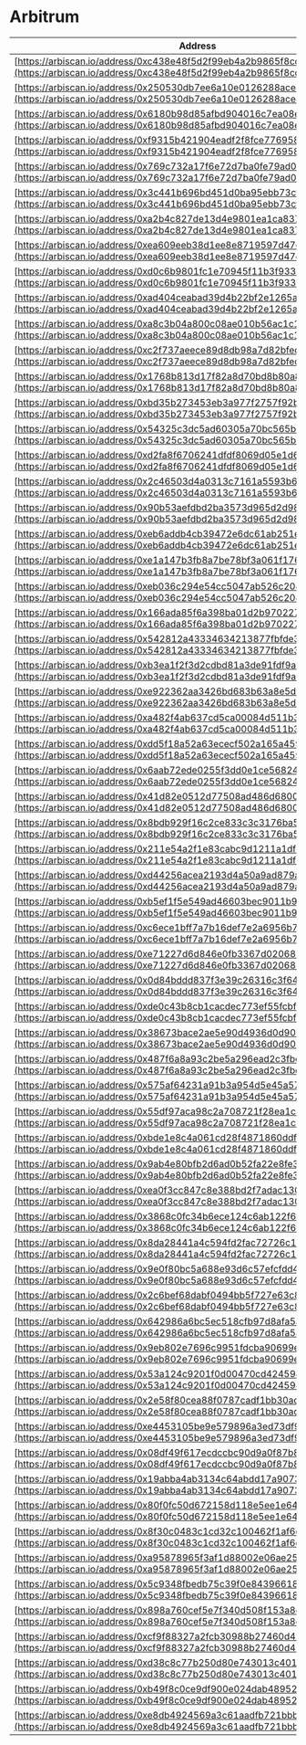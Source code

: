 # Arbitrum

| Address                                                                                                                                          | Name                                                          |
| ------------------------------------------------------------------------------------------------------------------------------------------------ | ------------------------------------------------------------- |
| [https://arbiscan.io/address/0xc438e48f5d2f99eb4a2b9865f8cccfc9915f227a](https://arbiscan.io/address/0xc438e48f5d2f99eb4a2b9865f8cccfc9915f227a) | UintListRegistry                                              |
| [https://arbiscan.io/address/0x250530db7ee6a10e0126288ace48a7bb54bd4adc](https://arbiscan.io/address/0x250530db7ee6a10e0126288ace48a7bb54bd4adc) | UniswapV3LiquidityPositionLib                                 |
| [https://arbiscan.io/address/0x6180b98d85afbd904016c7ea08eb41cba77a1c08](https://arbiscan.io/address/0x6180b98d85afbd904016c7ea08eb41cba77a1c08) | EntranceRateBurnFee                                           |
| [https://arbiscan.io/address/0xf9315b421904eadf2f8fce776958c147ee9bc880](https://arbiscan.io/address/0xf9315b421904eadf2f8fce776958c147ee9bc880) | GlobalConfigProxy                                             |
| [https://arbiscan.io/address/0x769c732a17f6e72d7ba0fe79ad01a31b27bbcb3d](https://arbiscan.io/address/0x769c732a17f6e72d7ba0fe79ad01a31b27bbcb3d) | ExitRateDirectFee                                             |
| [https://arbiscan.io/address/0x3c441b696bd451d0ba95ebb73cf1b23c20873e14](https://arbiscan.io/address/0x3c441b696bd451d0ba95ebb73cf1b23c20873e14) | AllowedExternalPositionTypesPolicy                            |
| [https://arbiscan.io/address/0xa2b4c827de13d4e9801ea1ca837524a1a148dec3](https://arbiscan.io/address/0xa2b4c827de13d4e9801ea1ca837524a1a148dec3) | FundDeployer                                                  |
| [https://arbiscan.io/address/0xea609eeb38d1ee8e8719597d47cc9276df9f8707](https://arbiscan.io/address/0xea609eeb38d1ee8e8719597d47cc9276df9f8707) | FundValueCalculator                                           |
| [https://arbiscan.io/address/0xd0c6b9801fc1e70945f11b3f93340dcc7507fd7c](https://arbiscan.io/address/0xd0c6b9801fc1e70945f11b3f93340dcc7507fd7c) | AaveV3Adapter                                                 |
| [https://arbiscan.io/address/0xad404ceabad39d4b22bf2e1265a161ac44620825](https://arbiscan.io/address/0xad404ceabad39d4b22bf2e1265a161ac44620825) | NoDepegOnRedeemSharesForSpecificAssetsPolicy                  |
| [https://arbiscan.io/address/0xa8c3b04a800c08ae010b56ac1c1ad7033d980b0f](https://arbiscan.io/address/0xa8c3b04a800c08ae010b56ac1c1ad7033d980b0f) | MinSharesSupplyFee                                            |
| [https://arbiscan.io/address/0xc2f737aeece89d8db98a7d82bfed40d09e381ed5](https://arbiscan.io/address/0xc2f737aeece89d8db98a7d82bfed40d09e381ed5) | OneInchV5Adapter                                              |
| [https://arbiscan.io/address/0x1768b813d17f82a8d70bd8b80a8c8c1562878337](https://arbiscan.io/address/0x1768b813d17f82a8d70bd8b80a8c8c1562878337) | AllowedAdaptersPolicy                                         |
| [https://arbiscan.io/address/0xbd35b273453eb3a977f2757f92b20e8c0b33c0b2](https://arbiscan.io/address/0xbd35b273453eb3a977f2757f92b20e8c0b33c0b2) | EntranceRateDirectFee                                         |
| [https://arbiscan.io/address/0x54325c3dc5ad60305a70bc565be7a9ce71224a76](https://arbiscan.io/address/0x54325c3dc5ad60305a70bc565be7a9ce71224a76) | AllowedAdapterIncomingAssetsPolicy                            |
| [https://arbiscan.io/address/0xd2fa8f6706241dfdf8069d05e1d6f6c4a439aa86](https://arbiscan.io/address/0xd2fa8f6706241dfdf8069d05e1d6f6c4a439aa86) | ManagementFee                                                 |
| [https://arbiscan.io/address/0x2c46503d4a0313c7161a5593b6865baa194b466f](https://arbiscan.io/address/0x2c46503d4a0313c7161a5593b6865baa194b466f) | FeeManager                                                    |
| [https://arbiscan.io/address/0x90b53aefdbd2ba3573d965d2d98951f2aa00507d](https://arbiscan.io/address/0x90b53aefdbd2ba3573d965d2d98951f2aa00507d) | ExternalPositionManager                                       |
| [https://arbiscan.io/address/0xeb6addb4cb39472e6dc61ab251e21971e40cd3a6](https://arbiscan.io/address/0xeb6addb4cb39472e6dc61ab251e21971e40cd3a6) | AaveV3DebtPositionParser                                      |
| [https://arbiscan.io/address/0xe1a147b3fb8a7be78bf3a061f176bc718d897695](https://arbiscan.io/address/0xe1a147b3fb8a7be78bf3a061f176bc718d897695) | VaultLib                                                      |
| [https://arbiscan.io/address/0xeb036c294e54cc5047ab526c204752d056cc1952](https://arbiscan.io/address/0xeb036c294e54cc5047ab526c204752d056cc1952) | AllowedAdaptersPerManagerPolicy                               |
| [https://arbiscan.io/address/0x166ada85f6a398ba01d2b97022770cc6bd9d2ea2](https://arbiscan.io/address/0x166ada85f6a398ba01d2b97022770cc6bd9d2ea2) | AllowedAssetsForRedemptionPolicy                              |
| [https://arbiscan.io/address/0x542812a43334634213877fbfde33ecbef5234c9d](https://arbiscan.io/address/0x542812a43334634213877fbfde33ecbef5234c9d) | MinMaxInvestmentPolicy                                        |
| [https://arbiscan.io/address/0xb3ea1f2f3d2cdbd81a3de91fdf9a2f3e3acd66c1](https://arbiscan.io/address/0xb3ea1f2f3d2cdbd81a3de91fdf9a2f3e3acd66c1) | BalancerV2LiquidityAdapter                                    |
| [https://arbiscan.io/address/0xe922362aa3426bd683b63a8e5d13903a9cfc4cbb](https://arbiscan.io/address/0xe922362aa3426bd683b63a8e5d13903a9cfc4cbb) | GasRelayPaymasterFactory                                      |
| [https://arbiscan.io/address/0xa482f4ab637cd5ca00084d511b3ca9aa8d8f475e](https://arbiscan.io/address/0xa482f4ab637cd5ca00084d511b3ca9aa8d8f475e) | OnlyUntrackDustOrPricelessAssetsPolicy                        |
| [https://arbiscan.io/address/0xdd5f18a52a63ececf502a165a459d33be5c0a06c](https://arbiscan.io/address/0xdd5f18a52a63ececf502a165a459d33be5c0a06c) | ValueInterpreter                                              |
| [https://arbiscan.io/address/0x6aab72ede0255f3dd0e1ce568248a63aa3df2320](https://arbiscan.io/address/0x6aab72ede0255f3dd0e1ce568248a63aa3df2320) | UnpermissionedActionsWrapper                                  |
| [https://arbiscan.io/address/0x41d82e0512d77508ad486d6800059f3d936910db](https://arbiscan.io/address/0x41d82e0512d77508ad486d6800059f3d936910db) | DepositWrapper                                                |
| [https://arbiscan.io/address/0x8bdb929f16c2ce833c3c3176ba5c607e20949010](https://arbiscan.io/address/0x8bdb929f16c2ce833c3c3176ba5c607e20949010) | ExitRateBurnFee                                               |
| [https://arbiscan.io/address/0x211e54a2f1e83cabc9d1211a1df0759b7193201a](https://arbiscan.io/address/0x211e54a2f1e83cabc9d1211a1df0759b7193201a) | GlobalConfigLib                                               |
| [https://arbiscan.io/address/0xd44256acea2193d4a50a9ad879a531666729962c](https://arbiscan.io/address/0xd44256acea2193d4a50a9ad879a531666729962c) | ExternalPositionFactory                                       |
| [https://arbiscan.io/address/0xb5ef1f5e549ad46603bec9011b99a96a6cfd993e](https://arbiscan.io/address/0xb5ef1f5e549ad46603bec9011b99a96a6cfd993e) | AllowedSharesTransferRecipientsPolicy                         |
| [https://arbiscan.io/address/0xc6ece1bff7a7b16def7e2a6956b7c75189240671](https://arbiscan.io/address/0xc6ece1bff7a7b16def7e2a6956b7c75189240671) | UniswapV3LiquidityPositionParser                              |
| [https://arbiscan.io/address/0xe71227d6d846e0fb3367d020683327031c4c4a3d](https://arbiscan.io/address/0xe71227d6d846e0fb3367d020683327031c4c4a3d) | ProtocolFeeTracker                                            |
| [https://arbiscan.io/address/0x0d84bddd837f3e39c26316c3f64c59be008e6d20](https://arbiscan.io/address/0x0d84bddd837f3e39c26316c3f64c59be008e6d20) | AaveV3DebtPositionLib                                         |
| [https://arbiscan.io/address/0xde0c43b8cb1cacdec773ef55fcbfbcbe009891f1](https://arbiscan.io/address/0xde0c43b8cb1cacdec773ef55fcbfbcbe009891f1) | AllowedDepositRecipientsPolicy                                |
| [https://arbiscan.io/address/0x38673bace2ae5e90d4936d0d90b58a3577795205](https://arbiscan.io/address/0x38673bace2ae5e90d4936d0d90b58a3577795205) | AllowedExternalPositionTypesPerManagerPolicy                  |
| [https://arbiscan.io/address/0x487f6a8a93c2be5a296ead2c3fbc3fceed4ac599](https://arbiscan.io/address/0x487f6a8a93c2be5a296ead2c3fbc3fceed4ac599) | CumulativeSlippageTolerancePolicy                             |
| [https://arbiscan.io/address/0x575af64231a91b3a954d5e45a57187ace6549c81](https://arbiscan.io/address/0x575af64231a91b3a954d5e45a57187ace6549c81) | AaveV3ATokenListOwner                                         |
| [https://arbiscan.io/address/0x55df97aca98c2a708721f28ea1ca42a2be7ff934](https://arbiscan.io/address/0x55df97aca98c2a708721f28ea1ca42a2be7ff934) | IntegrationManager                                            |
| [https://arbiscan.io/address/0xbde1e8c4a061cd28f4871860ddf22200b85ee9ec](https://arbiscan.io/address/0xbde1e8c4a061cd28f4871860ddf22200b85ee9ec) | PolicyManager                                                 |
| [https://arbiscan.io/address/0x9ab4e80bfb2d6ad0b52fa22e8fe3d9fd3846bbb4](https://arbiscan.io/address/0x9ab4e80bfb2d6ad0b52fa22e8fe3d9fd3846bbb4) | GasRelayPaymasterLib                                          |
| [https://arbiscan.io/address/0xea0f3cc847c8e388bd2f7adac130b64b6754f5e2](https://arbiscan.io/address/0xea0f3cc847c8e388bd2f7adac130b64b6754f5e2) | UniswapV3Adapter                                              |
| [https://arbiscan.io/address/0x3868c0fc34b6ece124c6ab122f6f29e978be6661](https://arbiscan.io/address/0x3868c0fc34b6ece124c6ab122f6f29e978be6661) | ComptrollerLib                                                |
| [https://arbiscan.io/address/0x8da28441a4c594fd2fac72726c1412d8cf9e4a19](https://arbiscan.io/address/0x8da28441a4c594fd2fac72726c1412d8cf9e4a19) | Dispatcher                                                    |
| [https://arbiscan.io/address/0x9e0f80bc5a688e93d6c57efcfdd4564f70975e8b](https://arbiscan.io/address/0x9e0f80bc5a688e93d6c57efcfdd4564f70975e8b) | PerformanceFee                                                |
| [https://arbiscan.io/address/0x2c6bef68dabf0494bb5f727e63c8fb54f7d2c287](https://arbiscan.io/address/0x2c6bef68dabf0494bb5f727e63c8fb54f7d2c287) | AddressListRegistry                                           |
| [https://arbiscan.io/address/0x642986a6bc5ec518cfb97d8afa5a7fa8477d3cf5](https://arbiscan.io/address/0x642986a6bc5ec518cfb97d8afa5a7fa8477d3cf5) | ProtocolFeeReserveLib                                         |
| [https://arbiscan.io/address/0x9eb802e7696c9951fdcba90699e5000d7a39205c](https://arbiscan.io/address/0x9eb802e7696c9951fdcba90699e5000d7a39205c) | ProtocolFeeReserveProxy                                       |
| [https://arbiscan.io/address/0x53a124c9201f0d00470cd4245946d2bbb98210ba](https://arbiscan.io/address/0x53a124c9201f0d00470cd4245946d2bbb98210ba) | MinAssetBalancesPostRedemptionPolicy                          |
| [https://arbiscan.io/address/0x2e58f80cea88f0787cadf1bb30acc23d8ac81982](https://arbiscan.io/address/0x2e58f80cea88f0787cadf1bb30acc23d8ac81982) | FundValueCalculatorRouter                                     |
| [https://arbiscan.io/address/0xe4453105be9e579896a3ed73df9a1e285c8c95c2](https://arbiscan.io/address/0xe4453105be9e579896a3ed73df9a1e285c8c95c2) | OnlyRemoveDustExternalPositionPolicy                          |
| [https://arbiscan.io/address/0x08df49f617ecdccbc90d9a0f87b8c1a84b2e7cb9](https://arbiscan.io/address/0x08df49f617ecdccbc90d9a0f87b8c1a84b2e7cb9) | ParaSwapV5Adapter                                             |
| [https://arbiscan.io/address/0x19abba4ab3134c64abdd17a9073d1ec83663f036](https://arbiscan.io/address/0x19abba4ab3134c64abdd17a9073d1ec83663f036) | AllowedRedeemersForSpecificAssetsPolicy                       |
| [https://arbiscan.io/address/0x80f0fc50d672158d118e5ee1e64a6905a5e72540](https://arbiscan.io/address/0x80f0fc50d672158d118e5ee1e64a6905a5e72540) | BalancerV2GaugeTokenPriceFeed                                 |
| [https://arbiscan.io/address/0x8f30c0483c1cd32c100462f1af6d4ae6283086a9](https://arbiscan.io/address/0x8f30c0483c1cd32c100462f1af6d4ae6283086a9) | BalancerV2StablePoolPriceFeed                                 |
| [https://arbiscan.io/address/0xa95878965f3af1d88002e06ae25182a45943b9e2](https://arbiscan.io/address/0xa95878965f3af1d88002e06ae25182a45943b9e2) | BalancerV2WeightedPoolPriceFeed                               |
| [https://arbiscan.io/address/0x5c9348fbedb75c39f0e84396618accab6c01f847](https://arbiscan.io/address/0x5c9348fbedb75c39f0e84396618accab6c01f847) | DisallowedAdapterIncomingAssetsPolicy                         |
| [https://arbiscan.io/address/0x898a760cef5e7f340d508f153a8dcd856d7d7bad](https://arbiscan.io/address/0x898a760cef5e7f340d508f153a8dcd856d7d7bad) | GMXV2LeverageTradingPositionParser                            |
| [https://arbiscan.io/address/0xcf9f88327a2fcb30988b27460d4373f887359d09](https://arbiscan.io/address/0xcf9f88327a2fcb30988b27460d4373f887359d09) | GMXV2LeverageTradingPositionLib                               |
| [https://arbiscan.io/address/0xd38c8c77b250d80e743013c4019d02f6cc85b80e](https://arbiscan.io/address/0xd38c8c77b250d80e743013c4019d02f6cc85b80e) | AaveV3FlashLoanAssetManagerLib                                |
| [https://arbiscan.io/address/0xb49f8c0ce9df900e024dab48952bb8a8992c1795](https://arbiscan.io/address/0xb49f8c0ce9df900e024dab48952bb8a8992c1795) | DispatcherOwnedBeaconFactory (AaveV3FlashLoanAssetManagerLib) |
| [https://arbiscan.io/address/0xe8db4924569a3c61aadfb721bbb009e3127196bd](https://arbiscan.io/address/0xe8db4924569a3c61aadfb721bbb009e3127196bd) | TransferAssetsAdapter                                         |
